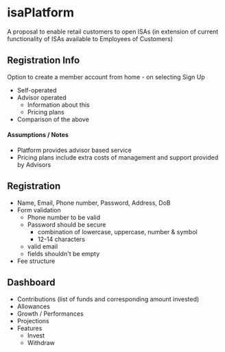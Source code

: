 # isaPlatform

A proposal to enable retail customers to open ISAs (in extension of current functionality of ISAs available to Employees of Customers)


## Registration Info
Option to create a member account from home - on selecting Sign Up

+ Self-operated
+ Advisor operated
  + Information about this
  + Pricing plans
+ Comparison of the above

#### Assumptions / Notes
* Platform provides advisor based service
* Pricing plans include extra costs of management and support provided by Advisors 

## Registration
+ Name, Email, Phone number, Password, Address, DoB
+ Form validation
  + Phone number to be valid
  + Password should be secure
    + combination of lowercase, uppercase, number & symbol
    + 12-14 characters
  + valid email
  + fields shouldn't be empty
+ Fee structure

## Dashboard
+ Contributions (list of funds and corresponding amount invested)
+ Allowances
+ Growth / Performances 
+ Projections
+ Features
  + Invest
  + Withdraw
 

  
